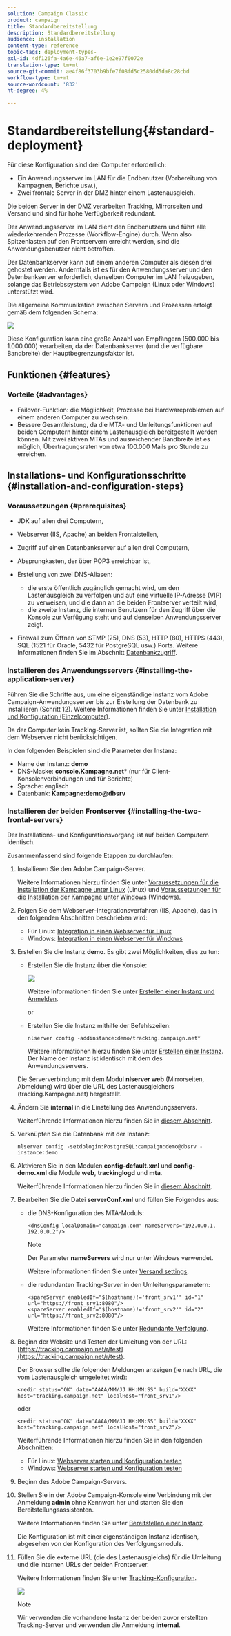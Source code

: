 ```yaml
---
solution: Campaign Classic
product: campaign
title: Standardbereitstellung
description: Standardbereitstellung
audience: installation
content-type: reference
topic-tags: deployment-types-
exl-id: 4df126fa-4a6e-46a7-af6e-1e2e97f0072e
translation-type: tm+mt
source-git-commit: ae4f86f3703b9bfe7f08fd5c2580dd5da8c28cbd
workflow-type: tm+mt
source-wordcount: '832'
ht-degree: 4%

---
```


# Standardbereitstellung{#standard-deployment}

Für diese Konfiguration sind drei Computer erforderlich:

* Ein Anwendungsserver im LAN für die Endbenutzer (Vorbereitung von Kampagnen, Berichte usw.),
* Zwei frontale Server in der DMZ hinter einem Lastenausgleich.

Die beiden Server in der DMZ verarbeiten Tracking, Mirrorseiten und Versand und sind für hohe Verfügbarkeit redundant.

Der Anwendungsserver im LAN dient den Endbenutzern und führt alle wiederkehrenden Prozesse (Workflow-Engine) durch. Wenn also Spitzenlasten auf den Frontservern erreicht werden, sind die Anwendungsbenutzer nicht betroffen.

Der Datenbankserver kann auf einem anderen Computer als diesen drei gehostet werden. Andernfalls ist es für den Anwendungsserver und den Datenbankserver erforderlich, denselben Computer im LAN freizugeben, solange das Betriebssystem von Adobe Campaign (Linux oder Windows) unterstützt wird.

Die allgemeine Kommunikation zwischen Servern und Prozessen erfolgt gemäß dem folgenden Schema:

![](assets/s_001_ncs_install_standardconfig.png)

Diese Konfiguration kann eine große Anzahl von Empfängern (500.000 bis 1.000.000) verarbeiten, da der Datenbankserver (und die verfügbare Bandbreite) der Hauptbegrenzungsfaktor ist.

## Funktionen {#features}

### Vorteile {#advantages}

* Failover-Funktion: die Möglichkeit, Prozesse bei Hardwareproblemen auf einem anderen Computer zu wechseln.
* Bessere Gesamtleistung, da die MTA- und Umleitungsfunktionen auf beiden Computern hinter einem Lastenausgleich bereitgestellt werden können. Mit zwei aktiven MTAs und ausreichender Bandbreite ist es möglich, Übertragungsraten von etwa 100.000 Mails pro Stunde zu erreichen.

## Installations- und Konfigurationsschritte {#installation-and-configuration-steps}

### Voraussetzungen {#prerequisites}

* JDK auf allen drei Computern,
* Webserver (IIS, Apache) an beiden Frontalstellen,
* Zugriff auf einen Datenbankserver auf allen drei Computern,
* Absprungkasten, der über POP3 erreichbar ist,
* Erstellung von zwei DNS-Aliasen:

   * die erste öffentlich zugänglich gemacht wird, um den Lastenausgleich zu verfolgen und auf eine virtuelle IP-Adresse (VIP) zu verweisen, und die dann an die beiden Frontserver verteilt wird,
   * die zweite Instanz, die internen Benutzern für den Zugriff über die Konsole zur Verfügung steht und auf denselben Anwendungsserver zeigt.

* Firewall zum Öffnen von STMP (25), DNS (53), HTTP (80), HTTPS (443), SQL (1521 für Oracle, 5432 für PostgreSQL usw.) Ports. Weitere Informationen finden Sie im Abschnitt [Datenbankzugriff](../../installation/using/network-configuration.md#database-access).

### Installieren des Anwendungsservers {#installing-the-application-server}

Führen Sie die Schritte aus, um eine eigenständige Instanz vom Adobe Campaign-Anwendungsserver bis zur Erstellung der Datenbank zu installieren (Schritt 12). Weitere Informationen finden Sie unter [Installation und Konfiguration (Einzelcomputer)](../../installation/using/standalone-deployment.md#installing-and-configuring--single-machine-).

Da der Computer kein Tracking-Server ist, sollten Sie die Integration mit dem Webserver nicht berücksichtigen.

In den folgenden Beispielen sind die Parameter der Instanz:

* Name der Instanz: **demo**
* DNS-Maske: **console.Kampagne.net*** (nur für Client-Konsolenverbindungen und für Berichte)
* Sprache: englisch
* Datenbank: **Kampagne:demo@dbsrv**

### Installieren der beiden Frontserver {#installing-the-two-frontal-servers}

Der Installations- und Konfigurationsvorgang ist auf beiden Computern identisch.

Zusammenfassend sind folgende Etappen zu durchlaufen:

1. Installieren Sie den Adobe Campaign-Server.

   Weitere Informationen hierzu finden Sie unter [Voraussetzungen für die Installation der Kampagne unter Linux](../../installation/using/prerequisites-of-campaign-installation-in-linux.md) (Linux) und [Voraussetzungen für die Installation der Kampagne unter Windows](../../installation/using/prerequisites-of-campaign-installation-in-windows.md) (Windows).

1. Folgen Sie dem Webserver-Integrationsverfahren (IIS, Apache), das in den folgenden Abschnitten beschrieben wird:

   * Für Linux: [Integration in einen Webserver für Linux](../../installation/using/integration-into-a-web-server-for-linux.md)
   * Windows: [Integration in einen Webserver für Windows](../../installation/using/integration-into-a-web-server-for-windows.md)

1. Erstellen Sie die Instanz **demo**. Es gibt zwei Möglichkeiten, dies zu tun:

   * Erstellen Sie die Instanz über die Konsole:

      ![](assets/install_create_new_connexion.png)

      Weitere Informationen finden Sie unter [Erstellen einer Instanz und Anmelden](../../installation/using/creating-an-instance-and-logging-on.md).

      or

   * Erstellen Sie die Instanz mithilfe der Befehlszeilen:

      ```
      nlserver config -addinstance:demo/tracking.campaign.net*
      ```

      Weitere Informationen hierzu finden Sie unter [Erstellen einer Instanz](../../installation/using/command-lines.md#creating-an-instance).
   Der Name der Instanz ist identisch mit dem des Anwendungsservers.

   Die Serververbindung mit dem Modul **nlserver web** (Mirrorseiten, Abmeldung) wird über die URL des Lastenausgleichers (tracking.Kampagne.net) hergestellt.

1. Ändern Sie **internal** in die Einstellung des Anwendungsservers.

   Weiterführende Informationen hierzu finden Sie in [diesem Abschnitt](../../installation/using/configuring-campaign-server.md#internal-identifier).

1. Verknüpfen Sie die Datenbank mit der Instanz:

   ```
   nlserver config -setdblogin:PostgreSQL:campaign:demo@dbsrv -instance:demo
   ```

1. Aktivieren Sie in den Modulen **config-default.xml** und **config-demo.xml** die Module **web**, **trackinglogd** und **mta**.

   Weiterführende Informationen hierzu finden Sie in [diesem Abschnitt](../../installation/using/configuring-campaign-server.md#enabling-processes).

1. Bearbeiten Sie die Datei **serverConf.xml** und füllen Sie Folgendes aus:

   * die DNS-Konfiguration des MTA-Moduls:

      ```
      <dnsConfig localDomain="campaign.com" nameServers="192.0.0.1, 192.0.0.2"/>
      ```

      >[!NOTE]
      >
      >Der Parameter **nameServers** wird nur unter Windows verwendet.

      Weitere Informationen finden Sie unter [Versand settings](configure-delivery-settings.md).

   * die redundanten Tracking-Server in den Umleitungsparametern:

      ```
      <spareServer enabledIf="$(hostname)!='front_srv1'" id="1" url="https://front_srv1:8080"/>
      <spareServer enabledIf="$(hostname)!='front_srv2'" id="2" url="https://front_srv2:8080"/>
      ```

      Weitere Informationen finden Sie unter [Redundante Verfolgung](configuring-campaign-server.md#redundant-tracking).

1. Beginn der Website und Testen der Umleitung von der URL: [https://tracking.campaign.net/r/test](https://tracking.campaign.net/r/test).

   Der Browser sollte die folgenden Meldungen anzeigen (je nach URL, die vom Lastenausgleich umgeleitet wird):

   ```
   <redir status="OK" date="AAAA/MM/JJ HH:MM:SS" build="XXXX" host="tracking.campaign.net" localHost="front_srv1"/>
   ```

   oder

   ```
   <redir status="OK" date="AAAA/MM/JJ HH:MM:SS" build="XXXX" host="tracking.campaign.net" localHost="front_srv2"/>
   ```

   Weiterführende Informationen hierzu finden Sie in den folgenden Abschnitten:

   * Für Linux: [Webserver starten und Konfiguration testen](../../installation/using/integration-into-a-web-server-for-linux.md#launching-the-web-server-and-testing-the-configuration)
   * Windows: [Webserver starten und Konfiguration testen](../../installation/using/integration-into-a-web-server-for-windows.md#launching-the-web-server-and-testing-the-configuration)

1. Beginn des Adobe Campaign-Servers.
1. Stellen Sie in der Adobe Campaign-Konsole eine Verbindung mit der Anmeldung **admin** ohne Kennwort her und starten Sie den Bereitstellungsassistenten.

   Weitere Informationen finden Sie unter [Bereitstellen einer Instanz](../../installation/using/deploying-an-instance.md).

   Die Konfiguration ist mit einer eigenständigen Instanz identisch, abgesehen von der Konfiguration des Verfolgungsmoduls.

1. Füllen Sie die externe URL (die des Lastenausgleichs) für die Umleitung und die internen URLs der beiden Frontserver.

   Weitere Informationen finden Sie unter [Tracking-Konfiguration](../../installation/using/deploying-an-instance.md#tracking-configuration).

   ![](assets/d_ncs_install_tracking2.png)

   >[!NOTE]
   >
   >Wir verwenden die vorhandene Instanz der beiden zuvor erstellten Tracking-Server und verwenden die Anmeldung **internal**.
